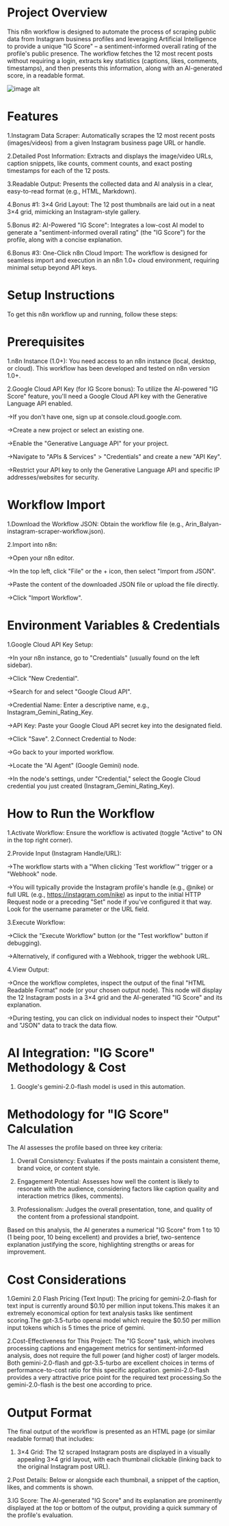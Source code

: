 # Project Overview
This n8n workflow is designed to automate the process of scraping public data from Instagram business profiles and leveraging Artificial Intelligence to provide a unique "IG Score" – a sentiment-informed overall rating of the profile's public presence. The workflow fetches the 12 most recent posts without requiring a login, extracts key statistics (captions, likes, comments, timestamps), and then presents this information, along with an AI-generated score, in a readable format.

![image alt](https://github.com/arin-balyan1/FittVybe-Project/blob/bd68713df2a3bcb75558080ce20a3cee064460bb/1.png)

# Features
1.Instagram Data Scraper: Automatically scrapes the 12 most recent posts (images/videos) from a given Instagram business page URL or handle.

2.Detailed Post Information: Extracts and displays the image/video URLs, caption snippets, like counts, comment counts, and exact posting timestamps for each of the 12 posts.

3.Readable Output: Presents the collected data and AI analysis in a clear, easy-to-read format (e.g., HTML, Markdown).

4.Bonus #1: 3×4 Grid Layout: The 12 post thumbnails are laid out in a neat 3×4 grid, mimicking an Instagram-style gallery.

5.Bonus #2: AI-Powered "IG Score": Integrates a low-cost AI model to generate a "sentiment-informed overall rating" (the "IG Score") for the profile, along with a concise explanation.

6.Bonus #3: One-Click n8n Cloud Import: The workflow is designed for seamless import and execution in an n8n 1.0+ cloud environment, requiring minimal setup beyond API keys.

# Setup Instructions
To get this n8n workflow up and running, follow these steps:


# Prerequisites

1.n8n Instance (1.0+): You need access to an n8n instance (local, desktop, or cloud). This workflow has been developed and tested on n8n version 1.0+.

2.Google Cloud API Key (for IG Score bonus): To utilize the AI-powered "IG Score" feature, you'll need a Google Cloud API key with the Generative Language API enabled.

   ->If you don't have one, sign up at console.cloud.google.com.

   ->Create a new project or select an existing one.

   ->Enable the "Generative Language API" for your project.

   ->Navigate to "APIs & Services" > "Credentials" and create a new "API Key".

   ->Restrict your API key to only the Generative Language API and specific IP addresses/websites for security.

# Workflow Import
1.Download the Workflow JSON: Obtain the workflow file (e.g., Arin_Balyan-instagram-scraper-workflow.json).

2.Import into n8n:

 ->Open your n8n editor.

 ->In the top left, click "File" or the + icon, then select "Import from JSON".

 ->Paste the content of the downloaded JSON file or upload the file directly.

 ->Click "Import Workflow".

 # Environment Variables & Credentials
1.Google Cloud API Key Setup:

  ->In your n8n instance, go to "Credentials" (usually found on the left sidebar).

  ->Click "New Credential".

  ->Search for and select "Google Cloud API".

  ->Credential Name: Enter a descriptive name, e.g., Instagram_Gemini_Rating_Key.

  ->API Key: Paste your Google Cloud API secret key into the designated field.

  ->Click "Save".
  2.Connect Credential to Node:

   ->Go back to your imported workflow.

   ->Locate the "AI Agent" (Google Gemini) node.

   ->In the node's settings, under "Credential," select the Google Cloud credential you just created (Instagram_Gemini_Rating_Key).

# How to Run the Workflow
1.Activate Workflow: Ensure the workflow is activated (toggle "Active" to ON in the top right corner).

2.Provide Input (Instagram Handle/URL):

  ->The workflow starts with a "When clicking 'Test workflow'" trigger or a "Webhook" node.

  ->You will typically provide the Instagram profile's handle (e.g., @nike) or full URL (e.g., https://instagram.com/nike) as input to the initial HTTP Request node or a preceding "Set" node if you've configured      it that way. Look for the username parameter or the URL field.

3.Execute Workflow:

   ->Click the "Execute Workflow" button (or the "Test workflow" button if debugging).

   ->Alternatively, if configured with a Webhook, trigger the webhook URL.

4.View Output:

   ->Once the workflow completes, inspect the output of the final "HTML Readable Format" node (or your chosen output node). This node will display the 12 Instagram posts in a 3×4 grid and the AI-generated "IG          Score" and its explanation.

   ->During testing, you can click on individual nodes to inspect their "Output" and "JSON" data to track the data flow.

   # AI Integration: "IG Score" Methodology & Cost
1. Google's gemini-2.0-flash model is used in this automation.

# Methodology for "IG Score" Calculation  
The AI assesses the profile based on three key criteria:

1. Overall Consistency: Evaluates if the posts maintain a consistent theme, brand voice, or content style.

2. Engagement Potential: Assesses how well the content is likely to resonate with the audience, considering factors like caption quality and interaction metrics (likes, comments).

3. Professionalism: Judges the overall presentation, tone, and quality of the content from a professional standpoint.

Based on this analysis, the AI generates a numerical "IG Score" from 1 to 10 (1 being poor, 10 being excellent) and provides a brief, two-sentence explanation justifying the score, highlighting strengths or areas for improvement.

# Cost Considerations
1.Gemini 2.0 Flash Pricing (Text Input): The pricing for gemini-2.0-flash for text input is currently around $0.10 per million input tokens.This makes it an extremely economical option for text analysis tasks like sentiment scoring.The gpt-3.5-turbo openai model which require the $0.50 per million input tokens which is 5 times the price of gemini.

2.Cost-Effectiveness for This Project: The "IG Score" task, which involves processing captions and engagement metrics for sentiment-informed analysis, does not require the full power (and higher cost) of larger models. Both gemini-2.0-flash and gpt-3.5-turbo are excellent choices in terms of performance-to-cost ratio for this specific application. gemini-2.0-flash provides a very attractive price point for the required text processing.So the gemini-2.0-flash is the best one according to price.

# Output Format
The final output of the workflow is presented as an HTML page (or similar readable format) that includes:

1. 3×4 Grid: The 12 scraped Instagram posts are displayed in a visually appealing 3×4 grid layout, with each thumbnail clickable (linking back to the original Instagram post URL).

2.Post Details: Below or alongside each thumbnail, a snippet of the caption, likes, and comments is shown.

3.IG Score: The AI-generated "IG Score" and its explanation are prominently displayed at the top or bottom of the output, providing a quick summary of the profile's evaluation.
